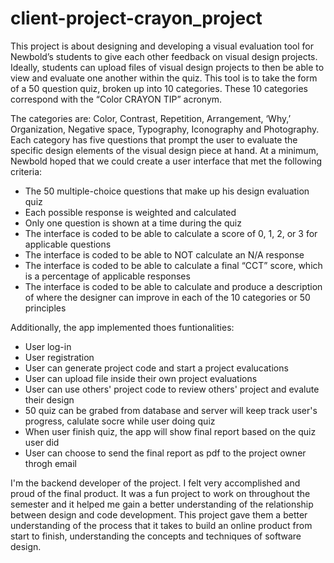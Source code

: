 # client-project-crayon_project

This project is about designing and developing a visual evaluation tool for Newbold’s students to give each other feedback on visual design projects. 
Ideally, students can upload files of visual design projects to then be able to view and evaluate one another within the quiz. This tool is to take the form of a 50 question quiz, broken up into 10 categories. These 10 categories correspond with the “Color CRAYON TIP” acronym. 

The categories are: Color, Contrast, Repetition, Arrangement, ‘Why,’ Organization, Negative space, Typography, Iconography and Photography. Each category has five questions that prompt the user to evaluate the specific design elements of the visual design piece at hand. At a minimum, Newbold hoped that we could create a user interface that met the following criteria:

  * The 50 multiple-choice questions that make up his design evaluation quiz
  * Each possible response is weighted and calculated
  * Only one question is shown at a time during the quiz
  * The interface is coded to be able to calculate a score of 0, 1, 2, or 3 for applicable questions
  * The interface is coded to be able to NOT calculate an N/A response
  * The interface is coded to be able to calculate a final “CCT” score, which is a percentage of applicable responses
  * The interface is coded to be able to calculate and produce a description of where the designer can improve in each of the 10 categories or 50 principles

Additionally, the app implemented thoes funtionalities:

  * User log-in
  * User registration 
  * User can generate project code and start a project evalucations
  * User can upload file inside their own project evaluations
  * User can use others' project code to review others' project and evalute their design
  * 50 quiz can be grabed from database and server will keep track user's progress, calulate socre while user doing quiz
  * When user finish quiz, the app will show final report based on the quiz user did
  * User can choose to send the final report as pdf to the project owner throgh email
 
 
I'm the backend developer of the project. I felt very accomplished and proud of the final product. It was a fun project to work on throughout the semester and it helped me gain a better understanding of the relationship between design and code development. This project gave them a better understanding of the process that it takes to build an online product from start to finish, understanding the concepts and techniques of software design. 
